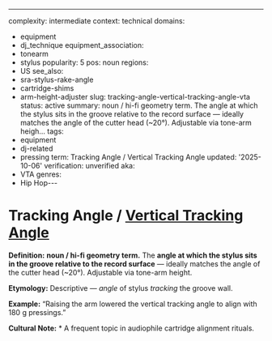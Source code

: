 ---
complexity: intermediate
context: technical
domains:
- equipment
- dj_technique
equipment_association:
- tonearm
- stylus
popularity: 5
pos: noun
regions:
- US
see_also:
- sra-stylus-rake-angle
- cartridge-shims
- arm-height-adjuster
slug: tracking-angle-vertical-tracking-angle-vta
status: active
summary: noun / hi-fi geometry term. The angle at which the stylus sits in the groove
  relative to the record surface — ideally matches the angle of the cutter head (~20°).
  Adjustable via tone-arm heigh...
tags:
- equipment
- dj-related
- pressing
term: Tracking Angle / Vertical Tracking Angle
updated: '2025-10-06'
verification: unverified
aka:
- VTA
genres:
- Hip Hop---

# Tracking Angle / [Vertical Tracking Angle](../v/vertical-tracking-angle-vta.md)

**Definition:** **noun / hi-fi geometry term.** The **angle at which the stylus sits in the groove relative to the record surface** — ideally matches the angle of the cutter head (~20°). Adjustable via tone-arm height.

**Etymology:** Descriptive — *angle* of stylus *tracking* the groove wall.

**Example:** “Raising the arm lowered the vertical tracking angle to align with 180 g pressings.”

**Cultural Note:** * A frequent topic in audiophile cartridge alignment rituals.

